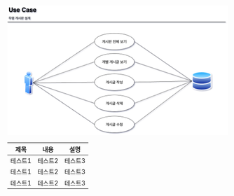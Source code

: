 ![img](https://github.com/japgo/spring_study/blob/master/AnonymousBoard2/img/%EA%B2%8C%EC%8B%9C%ED%8C%90%20use%20case.drawio.png)

|제목|내용|설명|
|------|---|---|
|테스트1|테스트2|테스트3|
|테스트1|테스트2|테스트3|
|테스트1|테스트2|테스트3|
